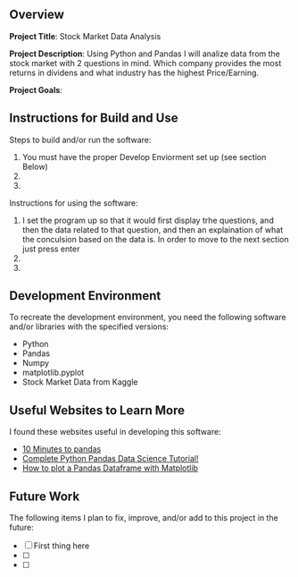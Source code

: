 ## Overview

**Project Title**: Stock Market Data Analysis

**Project Description**: Using Python and Pandas I will analize data from the stock market with 2 questions in mind. Which company provides the most returns in dividens and what industry has the highest Price/Earning.

**Project Goals**:

## Instructions for Build and Use

Steps to build and/or run the software:

1. You must have the proper Develop Enviorment set up (see section Below)
2.
3.

Instructions for using the software:

1. I set the program up so that it would first display trhe questions, and then the data related to that question, and then an explaination of what the conculsion based on the data is. In order to move to the next section just press enter
2.
3.

## Development Environment 

To recreate the development environment, you need the following software and/or libraries with the specified versions:

* Python
* Pandas
* Numpy
* matplotlib.pyplot
* Stock Market Data from Kaggle

## Useful Websites to Learn More

I found these websites useful in developing this software:

* [10 Minutes to pandas](https://pandas.pydata.org/pandas-docs/stable/user_guide/10min.html)
* [Complete Python Pandas Data Science Tutorial!](https://www.youtube.com/watch?v=vmEHCJofslg)
* [How to plot a Pandas Dataframe with Matplotlib](https://www.geeksforgeeks.org/how-to-plot-a-pandas-dataframe-with-matplotlib/)

## Future Work

The following items I plan to fix, improve, and/or add to this project in the future:

* [ ] First thing here
* [ ]
* [ ]
